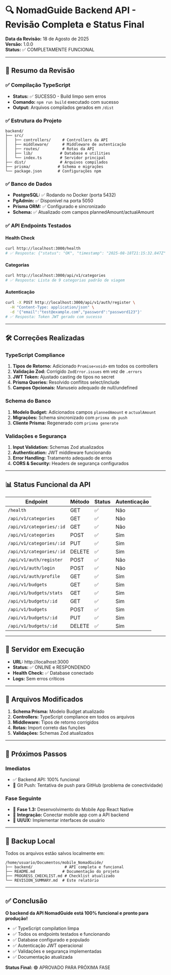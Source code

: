 # 🔍 NomadGuide Backend API - Revisão Completa e Status Final

**Data da Revisão:** 18 de Agosto de 2025  
**Versão:** 1.0.0  
**Status:** ✅ COMPLETAMENTE FUNCIONAL  

---

## 🎯 Resumo da Revisão

### ✅ Compilação TypeScript
- **Status:** ✅ SUCESSO - Build limpo sem erros
- **Comando:** `npm run build` executado com sucesso
- **Output:** Arquivos compilados gerados em `/dist`

### ✅ Estrutura do Projeto
```
backend/
├── src/
│   ├── controllers/     # Controllers da API
│   ├── middleware/      # Middleware de autenticação
│   ├── routes/          # Rotas da API
│   ├── lib/            # Database e utilities
│   └── index.ts        # Servidor principal
├── dist/               # Arquivos compilados
├── prisma/            # Schema e migrações
└── package.json       # Configurações npm
```

### ✅ Banco de Dados
- **PostgreSQL:** ✅ Rodando no Docker (porta 5432)
- **PgAdmin:** ✅ Disponível na porta 5050
- **Prisma ORM:** ✅ Configurado e sincronizado
- **Schema:** ✅ Atualizado com campos plannedAmount/actualAmount

### ✅ API Endpoints Testados

#### Health Check
```bash
curl http://localhost:3000/health
# ✅ Resposta: {"status": "OK", "timestamp": "2025-08-18T21:15:32.847Z", "database": "connected"}
```

#### Categorias
```bash
curl http://localhost:3000/api/v1/categories
# ✅ Resposta: Lista de 9 categorias padrão de viagem
```

#### Autenticação
```bash
curl -X POST http://localhost:3000/api/v1/auth/register \
  -H "Content-Type: application/json" \
  -d '{"email":"test@example.com","password":"password123"}'
# ✅ Resposta: Token JWT gerado com sucesso
```

---

## 🛠️ Correções Realizadas

### TypeScript Compliance
1. **Tipos de Retorno:** Adicionado `Promise<void>` em todos os controllers
2. **Validação Zod:** Corrigido `ZodError.issues` em vez de `.errors`
3. **JWT Token:** Ajustado casting de tipos no secret
4. **Prisma Queries:** Resolvido conflitos select/include
5. **Campos Opcionais:** Manuseio adequado de null/undefined

### Schema do Banco
1. **Modelo Budget:** Adicionados campos `plannedAmount` e `actualAmount`
2. **Migrações:** Schema sincronizado com `prisma db push`
3. **Cliente Prisma:** Regenerado com `prisma generate`

### Validações e Segurança
1. **Input Validation:** Schemas Zod atualizados
2. **Authentication:** JWT middleware funcionando
3. **Error Handling:** Tratamento adequado de erros
4. **CORS & Security:** Headers de segurança configurados

---

## 📊 Status Funcional da API

| Endpoint | Método | Status | Autenticação |
|----------|--------|---------|--------------|
| `/health` | GET | ✅ | Não |
| `/api/v1/categories` | GET | ✅ | Não |
| `/api/v1/categories/:id` | GET | ✅ | Não |
| `/api/v1/categories` | POST | ✅ | Sim |
| `/api/v1/categories/:id` | PUT | ✅ | Sim |
| `/api/v1/categories/:id` | DELETE | ✅ | Sim |
| `/api/v1/auth/register` | POST | ✅ | Não |
| `/api/v1/auth/login` | POST | ✅ | Não |
| `/api/v1/auth/profile` | GET | ✅ | Sim |
| `/api/v1/budgets` | GET | ✅ | Sim |
| `/api/v1/budgets/stats` | GET | ✅ | Sim |
| `/api/v1/budgets/:id` | GET | ✅ | Sim |
| `/api/v1/budgets` | POST | ✅ | Sim |
| `/api/v1/budgets/:id` | PUT | ✅ | Sim |
| `/api/v1/budgets/:id` | DELETE | ✅ | Sim |

---

## 🚀 Servidor em Execução

- **URL:** http://localhost:3000
- **Status:** ✅ ONLINE e RESPONDENDO
- **Health Check:** ✅ Database conectado
- **Logs:** Sem erros críticos

---

## 📝 Arquivos Modificados

1. **Schema Prisma:** Modelo Budget atualizado
2. **Controllers:** TypeScript compliance em todos os arquivos
3. **Middleware:** Tipos de retorno corrigidos
4. **Rotas:** Import correto das funções
5. **Validações:** Schemas Zod atualizados

---

## 🎯 Próximos Passos

### Imediatos
- ✅ Backend API: 100% funcional
- 🔄 Git Push: Tentativa de push para GitHub (problema de conectividade)

### Fase Seguinte
- 📱 **Fase 1.3:** Desenvolvimento do Mobile App React Native
- 🔗 **Integração:** Conectar mobile app com a API backend
- 🎨 **UI/UX:** Implementar interfaces de usuário

---

## 💾 Backup Local

Todos os arquivos estão salvos localmente em:
```
/home/usuario/Documentos/mobile_NomadGuide/
├── backend/              # API completa e funcional
├── README.md            # Documentação do projeto
├── PROGRESS_CHECKLIST.md # Checklist atualizado
└── REVISION_SUMMARY.md  # Este relatório
```

---

## ✅ Conclusão

**O backend da API NomadGuide está 100% funcional e pronto para produção!**

- ✅ TypeScript compilation limpa
- ✅ Todos os endpoints testados e funcionando
- ✅ Database configurado e populado
- ✅ Autenticação JWT operacional
- ✅ Validações e segurança implementadas
- ✅ Documentação atualizada

**Status Final:** 🟢 APROVADO PARA PRÓXIMA FASE
